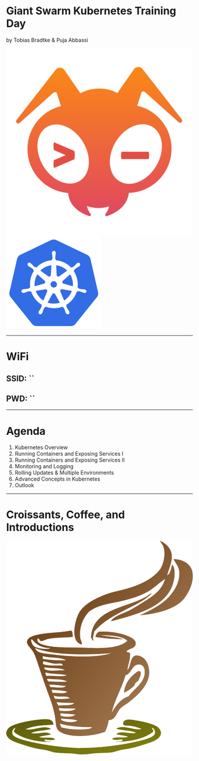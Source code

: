 <!-- .slide: class="centered" -->
# Giant Swarm Kubernetes Training Day

by Tobias Bradtke & Puja Abbassi

![Giant Swarm](/layout/img/giantswarm.png) <!-- .element: style="width: 100px; margin-right: 50px" -->
![Kubernetes](/layout/img/kubernetes.png) <!-- .element: style="width: 90px; position: relative; top: -10px" -->

---

# WiFi

## SSID: ``
## PWD: ``

---

# Agenda

1. Kubernetes Overview
2. Running Containers and Exposing Services I
3. Running Containers and Exposing Services II
4. Monitoring and Logging
5. Rolling Updates & Multiple Environments
6. Advanced Concepts in Kubernetes
7. Outlook

---

# Croissants, Coffee, and Introductions

![Coffee](/layout/img/coffee.png) <!-- .element: style="width: 150px;" -->